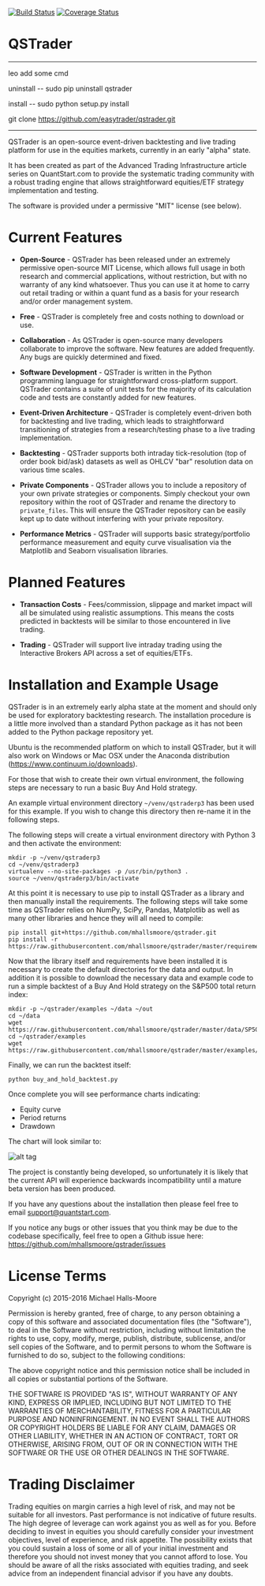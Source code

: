 [![Build Status](https://travis-ci.org/mhallsmoore/qstrader.svg?branch=master)](https://travis-ci.org/mhallsmoore/qstrader)
[![Coverage Status](https://coveralls.io/repos/github/mhallsmoore/qstrader/badge.svg?branch=master)](https://coveralls.io/github/mhallsmoore/qstrader?branch=master)

# QSTrader  
***************************************************************************************************************************
leo add some cmd

uninstall -- sudo pip uninstall qstrader

install -- sudo python setup.py install

git clone https://github.com/easytrader/qstrader.git

***************************************************************************************************************************
QSTrader is an open-source event-driven backtesting and live trading platform for use in the equities markets, currently in an early "alpha" state.

It has been created as part of the Advanced Trading Infrastructure article series on QuantStart.com to provide the systematic trading community with a robust trading engine that allows straightforward equities/ETF strategy implementation and testing.

The software is provided under a permissive "MIT" license (see below).

# Current Features

* **Open-Source** - QSTrader has been released under an extremely permissive open-source MIT License, which allows full usage in both research and commercial applications, without restriction, but with no warranty of any kind whatsoever. Thus you can use it at home to carry out retail trading or within a quant fund as a basis for your research and/or order management system.

* **Free** - QSTrader is completely free and costs nothing to download or use.

* **Collaboration** - As QSTrader is open-source many developers collaborate to improve the software. New features are added frequently. Any bugs are quickly determined and fixed.

* **Software Development** - QSTrader is written in the Python programming language for straightforward cross-platform support. QSTrader contains a suite of unit tests for the majority of its calculation code and tests are constantly added for new features.

* **Event-Driven Architecture** - QSTrader is completely event-driven both for backtesting and live trading, which leads to straightforward transitioning of strategies from a research/testing phase to a live trading implementation.

* **Backtesting** - QSTrader supports both intraday tick-resolution (top of order book bid/ask) datasets as well as OHLCV "bar" resolution data on various time scales.

* **Private Components** - QSTrader allows you to include a repository of your own private strategies or components. Simply checkout your own repository within the root of QSTrader and rename the directory to `private_files`. This will ensure the QSTrader repository can be easily kept up to date without interfering with your private repository.

* **Performance Metrics** - QSTrader will supports basic strategy/portfolio performance measurement and equity curve visualisation via the Matplotlib and Seaborn visualisation libraries.

# Planned Features

* **Transaction Costs** - Fees/commission, slippage and market impact will all be simulated using realistic assumptions. This means the costs predicted in backtests will be similar to those encountered in live trading.

* **Trading** - QSTrader will support live intraday trading using the Interactive Brokers API across a set of equities/ETFs.

# Installation and Example Usage

QSTrader is in an extremely early alpha state at the moment and should only be used for exploratory backtesting research. The installation procedure is a little more involved than a standard Python package as it has not been added to the Python package repository yet.

Ubuntu is the recommended platform on which to install QSTrader, but it will also work on Windows or Mac OSX under the Anaconda distribution (https://www.continuum.io/downloads).

For those that wish to create their own virtual environment, the following steps are necessary to run a basic Buy And Hold strategy.

An example virtual environment directory ```~/venv/qstraderp3``` has been used for this example. If you wish to change this directory then re-name it in the following steps.

The following steps will create a virtual environment directory with Python 3 and then activate the environment:

```
mkdir -p ~/venv/qstraderp3
cd ~/venv/qstraderp3
virtualenv --no-site-packages -p /usr/bin/python3 .
source ~/venv/qstraderp3/bin/activate
```

At this point it is necessary to use pip to install QSTrader as a library and then manually install the requirements. The following steps will take some time as QSTrader relies on NumPy, SciPy, Pandas, Matplotlib as well as many other libraries and hence they will all need to compile:

```
pip install git+https://github.com/mhallsmoore/qstrader.git
pip install -r https://raw.githubusercontent.com/mhallsmoore/qstrader/master/requirements.txt
```

Now that the library itself and requirements have been installed it is necessary to create the default directories for the data and output. In addition it is possible to download the necessary data and example code to run a simple backtest of a Buy And Hold strategy on the S&P500 total return index:

```
mkdir -p ~/qstrader/examples ~/data ~/out
cd ~/data
wget https://raw.githubusercontent.com/mhallsmoore/qstrader/master/data/SP500TR.csv
cd ~/qstrader/examples
wget https://raw.githubusercontent.com/mhallsmoore/qstrader/master/examples/buy_and_hold_backtest.py 
```

Finally, we can run the backtest itself: 

```
python buy_and_hold_backtest.py
```

Once complete you will see performance charts indicating:

* Equity curve
* Period returns
* Drawdown

The chart will look similar to:

![alt tag](https://s3.amazonaws.com/quantstart/media/images/qstrader-buy-and-hold.png)

The project is constantly being developed, so unfortunately it is likely that the current API will experience backwards incompatibility until a mature beta version has been produced.

If you have any questions about the installation then please feel free to email support@quantstart.com.

If you notice any bugs or other issues that you think may be due to the codebase specifically, feel free to open a Github issue here: https://github.com/mhallsmoore/qstrader/issues

# License Terms

Copyright (c) 2015-2016 Michael Halls-Moore

Permission is hereby granted, free of charge, to any person obtaining a copy of this software and associated documentation files (the "Software"), to deal in the Software without restriction, including without limitation the rights to use, copy, modify, merge, publish, distribute, sublicense, and/or sell copies of the Software, and to permit persons to whom the Software is furnished to do so, subject to the following conditions:

The above copyright notice and this permission notice shall be included in all copies or substantial portions of the Software.

THE SOFTWARE IS PROVIDED "AS IS", WITHOUT WARRANTY OF ANY KIND, EXPRESS OR IMPLIED, INCLUDING BUT NOT LIMITED TO THE WARRANTIES OF MERCHANTABILITY, FITNESS FOR A PARTICULAR PURPOSE AND NONINFRINGEMENT. IN NO EVENT SHALL THE AUTHORS OR COPYRIGHT HOLDERS BE LIABLE FOR ANY CLAIM, DAMAGES OR OTHER LIABILITY, WHETHER IN AN ACTION OF CONTRACT, TORT OR OTHERWISE, ARISING FROM, OUT OF OR IN CONNECTION WITH THE SOFTWARE OR THE USE OR OTHER DEALINGS IN THE SOFTWARE.

# Trading Disclaimer

Trading equities on margin carries a high level of risk, and may not be suitable for all investors. Past performance is not indicative of future results. The high degree of leverage can work against you as well as for you. Before deciding to invest in equities you should carefully consider your investment objectives, level of experience, and risk appetite. The possibility exists that you could sustain a loss of some or all of your initial investment and therefore you should not invest money that you cannot afford to lose. You should be aware of all the risks associated with equities trading, and seek advice from an independent financial advisor if you have any doubts.
